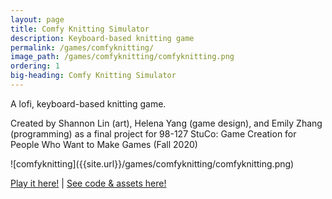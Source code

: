 ```yaml
---
layout: page
title: Comfy Knitting Simulator
description: Keyboard-based knitting game
permalink: /games/comfyknitting/
image_path: /games/comfyknitting/comfyknitting.png
ordering: 1
big-heading: Comfy Knitting Simulator
---
```

<p>A lofi, keyboard-based knitting game.</p>
<p>Created by Shannon Lin (art), Helena Yang (game design), and Emily Zhang (programming) as a final project for 98-127 StuCo: Game Creation for People Who Want to Make Games (Fall 2020)</p>
![comfyknitting]({{site.url}}/games/comfyknitting/comfyknitting.png)
<p></p>
<p><a href='https://github.com/heleaf/Comfy-Knitting/releases/tag/build'>Play it here!</a> | <a href='https://github.com/heleaf/Comfy-Knitting'>See code & assets here!</a></p>
